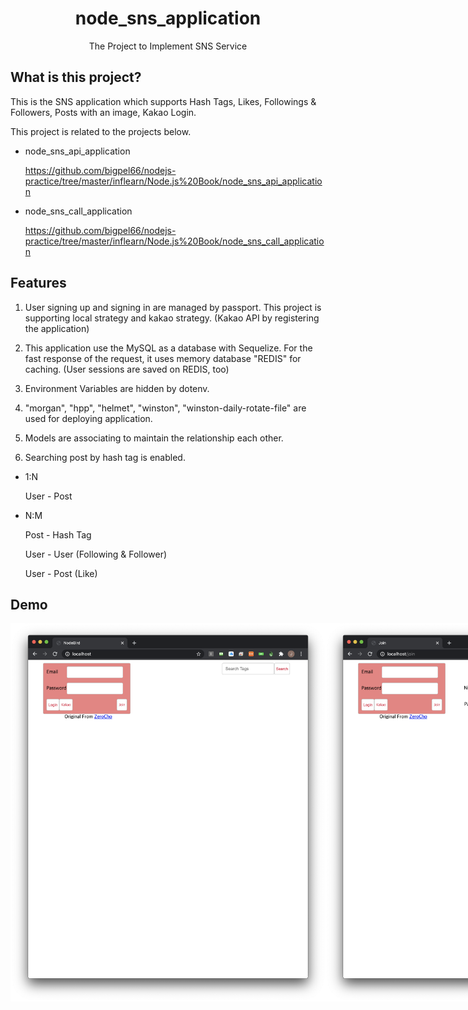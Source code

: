 <h1 align="center">node_sns_application</h1>
<div align="centeR">
    The Project to Implement SNS Service
</div>

## What is this project?

This is the SNS application which supports Hash Tags, Likes, Followings & Followers, Posts with an image, Kakao Login.

This project is related to the projects below.

-   node_sns_api_application

    https://github.com/bigpel66/nodejs-practice/tree/master/inflearn/Node.js%20Book/node_sns_api_application

-   node_sns_call_application

    https://github.com/bigpel66/nodejs-practice/tree/master/inflearn/Node.js%20Book/node_sns_call_application

## Features

1. User signing up and signing in are managed by passport. This project is supporting local strategy and kakao strategy. (Kakao API by registering the application)

2. This application use the MySQL as a database with Sequelize. For the fast response of the request, it uses memory database "REDIS" for caching. (User sessions are saved on REDIS, too)

3. Environment Variables are hidden by dotenv.

4. "morgan", "hpp", "helmet", "winston", "winston-daily-rotate-file" are used for deploying application.

5. Models are associating to maintain the relationship each other.

6. Searching post by hash tag is enabled.

-   1:N

    User - Post

-   N:M

    Post - Hash Tag

    User - User (Following & Follower)

    User - Post (Like)

## Demo

<div style="display:flex" align="center">
    <img src="images/1.png" alt="1" width="600">
    <img src="images/2.png" alt="2" width="600">
    <img src="images/3.png" alt="3" width="600">
    <img src="images/4.png" alt="4" width="600">
    <img src="images/5.png" alt="5" width="600">
</div>
